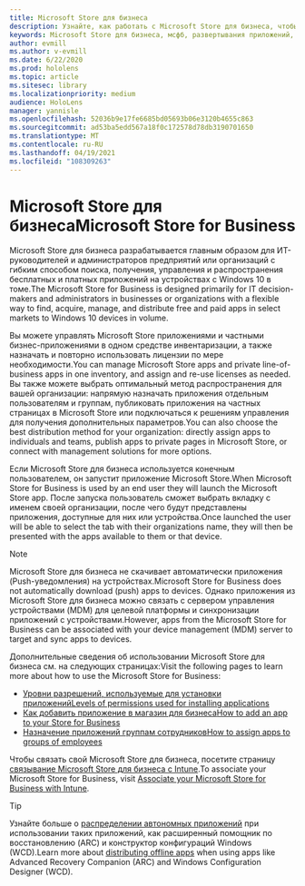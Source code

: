 ```yaml
---
title: Microsoft Store для бизнеса
description: Узнайте, как работать с Microsoft Store для бизнеса, чтобы публиковать приложения смешанной реальности в вашем бизнесе.
keywords: Microsoft Store для бизнеса, мсфб, развертывания приложений, хранения
author: evmill
ms.author: v-evmill
ms.date: 6/22/2020
ms.prod: hololens
ms.topic: article
ms.sitesec: library
ms.localizationpriority: medium
audience: HoloLens
manager: yannisle
ms.openlocfilehash: 52036b9e17fe6685bd05693b06e3120b4655c863
ms.sourcegitcommit: ad53ba5edd567a18f0c172578d78db3190701650
ms.translationtype: MT
ms.contentlocale: ru-RU
ms.lasthandoff: 04/19/2021
ms.locfileid: "108309263"
---
```

# <a name="microsoft-store-for-business"></a><span data-ttu-id="b0c52-104">Microsoft Store для бизнеса</span><span class="sxs-lookup"><span data-stu-id="b0c52-104">Microsoft Store for Business</span></span>

<span data-ttu-id="b0c52-105">Microsoft Store для бизнеса разрабатывается главным образом для ИТ-руководителей и администраторов предприятий или организаций с гибким способом поиска, получения, управления и распространения бесплатных и платных приложений на устройствах с Windows 10 в томе.</span><span class="sxs-lookup"><span data-stu-id="b0c52-105">The Microsoft Store for Business is designed primarily for IT decision-makers and administrators in businesses or organizations with a flexible way to find, acquire, manage, and distribute free and paid apps in select markets to Windows 10 devices in volume.</span></span> 

<span data-ttu-id="b0c52-106">Вы можете управлять Microsoft Store приложениями и частными бизнес-приложениями в одном средстве инвентаризации, а также назначать и повторно использовать лицензии по мере необходимости.</span><span class="sxs-lookup"><span data-stu-id="b0c52-106">You can manage Microsoft Store apps and private line-of-business apps in one inventory, and assign and re-use licenses as needed.</span></span> <span data-ttu-id="b0c52-107">Вы также можете выбрать оптимальный метод распространения для вашей организации: напрямую назначать приложения отдельным пользователям и группам, публиковать приложения на частных страницах в Microsoft Store или подключаться к решениям управления для получения дополнительных параметров.</span><span class="sxs-lookup"><span data-stu-id="b0c52-107">You can also choose the best distribution method for your organization: directly assign apps to individuals and teams, publish apps to private pages in Microsoft Store, or connect with management solutions for more options.</span></span>

<span data-ttu-id="b0c52-108">Если Microsoft Store для бизнеса используется конечным пользователем, он запустит приложение Microsoft Store.</span><span class="sxs-lookup"><span data-stu-id="b0c52-108">When Microsoft Store for Business is used by an end user they will launch the Microsoft Store app.</span></span> <span data-ttu-id="b0c52-109">После запуска пользователь сможет выбрать вкладку с именем своей организации, после чего будут представлены приложения, доступные для них или устройства.</span><span class="sxs-lookup"><span data-stu-id="b0c52-109">Once launched the user will be able to select the tab with their organizations name, they will then be presented with the apps available to them or that device.</span></span>

> [!Note] 
> <span data-ttu-id="b0c52-110">Microsoft Store для бизнеса не скачивает автоматически приложения (Push-уведомления) на устройствах.</span><span class="sxs-lookup"><span data-stu-id="b0c52-110">Microsoft Store for Business does not automatically download (push) apps to devices.</span></span> <span data-ttu-id="b0c52-111">Однако приложения из Microsoft Store для бизнеса можно связать с сервером управления устройствами (MDM) для целевой платформы и синхронизации приложений с устройствами.</span><span class="sxs-lookup"><span data-stu-id="b0c52-111">However, apps from the Microsoft Store for Business can be associated with your device management (MDM) server to target and sync apps to devices.</span></span>

<span data-ttu-id="b0c52-112">Дополнительные сведения об использовании Microsoft Store для бизнеса см. на следующих страницах:</span><span class="sxs-lookup"><span data-stu-id="b0c52-112">Visit the following pages to learn more about how to use the Microsoft Store for Business:</span></span>
* [<span data-ttu-id="b0c52-113">Уровни разрешений, используемые для установки приложений</span><span class="sxs-lookup"><span data-stu-id="b0c52-113">Levels of permissions used for installing applications</span></span>](https://docs.microsoft.com/mem/intune/configuration/device-restrictions-windows-holographic#app-store)
* [<span data-ttu-id="b0c52-114">Как добавить приложение в магазин для бизнеса</span><span class="sxs-lookup"><span data-stu-id="b0c52-114">How to add an app to your Store for Business</span></span>](https://docs.microsoft.com/mem/intune/apps/store-apps-windows)
* [<span data-ttu-id="b0c52-115">Назначение приложений группам сотрудников</span><span class="sxs-lookup"><span data-stu-id="b0c52-115">How to assign apps to groups of employees</span></span>](https://docs.microsoft.com/mem/intune/apps/windows-store-for-business)

<span data-ttu-id="b0c52-116">Чтобы связать свой Microsoft Store для бизнеса, посетите страницу [связывание Microsoft Store для бизнеса с Intune](https://docs.microsoft.com/mem/intune/apps/windows-store-for-business#associate-your-microsoft-store-for-business-account-with-intune).</span><span class="sxs-lookup"><span data-stu-id="b0c52-116">To associate your Microsoft Store for Business, visit [Associate your Microsoft Store for Business with Intune](https://docs.microsoft.com/mem/intune/apps/windows-store-for-business#associate-your-microsoft-store-for-business-account-with-intune).</span></span>

> [!Tip] 
> <span data-ttu-id="b0c52-117">Узнайте больше о [распределении автономных приложений](https://docs.microsoft.com/microsoft-store/distribute-offline-apps) при использовании таких приложений, как расширенный помощник по восстановлению (ARC) и конструктор конфигураций Windows (WCD).</span><span class="sxs-lookup"><span data-stu-id="b0c52-117">Learn more about [distributing offline apps](https://docs.microsoft.com/microsoft-store/distribute-offline-apps) when using apps like Advanced Recovery Companion (ARC) and Windows Configuration Designer (WCD).</span></span>
